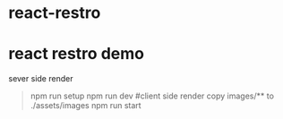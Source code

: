 # react-restro
# react restro demo
sever side render 
> npm run setup 
> npm run dev
#client side render
> copy images/** to ./assets/images
> npm run start
